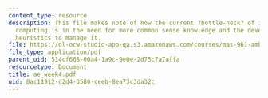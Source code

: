 ```yaml
---
content_type: resource
description: This file makes note of how the current ?bottle-neck? of intelligent
  computing is in the need for more common sense knowledge and the development of
  heuristics to manage it.
file: https://ol-ocw-studio-app-qa.s3.amazonaws.com/courses/mas-961-ambient-intelligence-spring-2005/0ac11912d2d43580ceeb8ea73c3da32c_ae_week4.pdf
file_type: application/pdf
parent_uid: 514cf668-00a4-1a9c-9e0e-2d75c7a7affa
resourcetype: Document
title: ae_week4.pdf
uid: 0ac11912-d2d4-3580-ceeb-8ea73c3da32c
---
```

